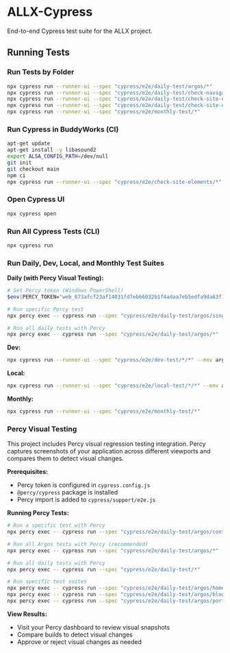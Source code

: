 # ALLX-Cypress

End-to-end Cypress test suite for the ALLX project.

## Running Tests

### Run Tests by Folder

```sh
npx cypress run --runner-ui --spec "cypress/e2e/daily-test/argos/*"
npx cypress run --runner-ui --spec "cypress/e2e/daily-test/check-navigation/*"
npx cypress run --runner-ui --spec "cypress/e2e/daily-test/check-site-elements/*"
npx cypress run --runner-ui --spec "cypress/e2e/daily-test/check-site-elements/check-google-tags.cy.js"
npx cypress run --runner-ui --spec "cypress/e2e/monthly-test/*"
```

### Run Cypress in BuddyWorks (CI)

```sh
apt-get update
apt-get install -y libasound2
export ALSA_CONFIG_PATH=/dev/null
git init
git checkout main
npm ci
npx cypress run --runner-ui --spec "cypress/e2e/check-site-elements/*"
```

### Open Cypress UI

```sh
npx cypress open
```

### Run All Cypress Tests (CLI)

```sh
npx cypress run
```

### Run Daily, Dev, Local, and Monthly Test Suites

**Daily (with Percy Visual Testing):**
```sh
# Set Percy token (Windows PowerShell)
$env:PERCY_TOKEN="web_673afcf23af14031fd7eb66032b1f4adaa7eb5edfa9da63f16578ae528b284ee"

# Run specific Percy test
npx percy exec -- cypress run --spec "cypress/e2e/daily-test/argos/single-blog-1-argos.cy.js"

# Run all daily tests with Percy
npx percy exec -- cypress run --spec "cypress/e2e/daily-test/argos/*"
```

**Dev:**
```sh
npx cypress run --runner-ui --spec "cypress/e2e/dev-test/*/*" --env argos=false
```

**Local:**
```sh
npx cypress run --runner-ui --spec "cypress/e2e/local-test/*/*" --env argos=false
```

**Monthly:**
```sh
npx cypress run --runner-ui --spec "cypress/e2e/monthly-test/*"
```

### Percy Visual Testing

This project includes Percy visual regression testing integration. Percy captures screenshots of your application across different viewports and compares them to detect visual changes.

**Prerequisites:**
- Percy token is configured in `cypress.config.js`
- `@percy/cypress` package is installed
- Percy import is added to `cypress/support/e2e.js`

**Running Percy Tests:**
```sh
# Run a specific test with Percy
npx percy exec -- cypress run --spec "cypress/e2e/daily-test/argos/contact-us-argos.cy.js"

# Run all Argos tests with Percy (recommended)
npx percy exec -- cypress run --spec "cypress/e2e/daily-test/argos/*"

# Run all daily tests with Percy
npx percy exec -- cypress run --spec "cypress/e2e/daily-test/*"

# Run specific test suites
npx percy exec -- cypress run --spec "cypress/e2e/daily-test/argos/homepage-argos.cy.js"
npx percy exec -- cypress run --spec "cypress/e2e/daily-test/argos/blog-argos.cy.js"
npx percy exec -- cypress run --spec "cypress/e2e/daily-test/argos/portfolio-argos.cy.js"
```

**View Results:**
- Visit your Percy dashboard to review visual snapshots
- Compare builds to detect visual changes
- Approve or reject visual changes as needed

